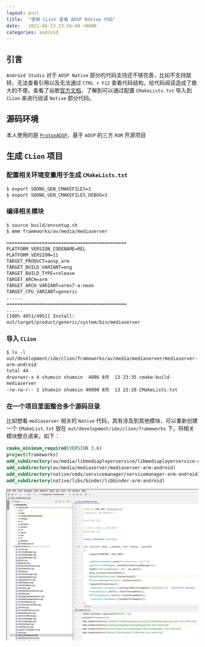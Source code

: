 ```yaml
---
layout: post
title:  "使用 CLion 查看 AOSP Native 代码"
date:   2021-08-13 23:56:40 +0800
categories: android
---
```


## 引言

`Android Studio` 对于 `AOSP Native` 部分的代码支持还不够完善，比如不支持跳转，无法查看引用以及无法通过 `CTRL + F12` 查看代码结构，给代码阅读造成了极大的不便。查看了谷歌[官方文档](https://android.googlesource.com/platform/build/soong/+/refs/heads/master/docs/clion.md)，了解到可以通过配置 `CMakeLists.txt` 导入到 `CLion` 来进行阅读 `Native` 部分代码。

## 源码环境

本人使用的是 [`ProtonAOSP`](https://github.com/ProtonAOSP/android_manifest)，基于 `AOSP` 的三方 `ROM` 开源项目

## 生成 `CLion` 项目

### 配置相关环境变量用于生成 `CMakeLists.txt`

```shell
$ export SOONG_GEN_CMAKEFILES=1
$ export SOONG_GEN_CMAKEFILES_DEBUG=1
```

### 编译相关模块

```shell
$ source build/envsetup.sh
$ mmm frameworks/av/media/mediaserver
```

```shell
============================================
PLATFORM_VERSION_CODENAME=REL
PLATFORM_VERSION=11
TARGET_PRODUCT=aosp_arm
TARGET_BUILD_VARIANT=eng
TARGET_BUILD_TYPE=release
TARGET_ARCH=arm
TARGET_ARCH_VARIANT=armv7-a-neon
TARGET_CPU_VARIANT=generic
......
============================================
......
[100% 4951/4951] Install: out/target/product/generic/system/bin/mediaserver
```

### 导入 `CLion`

```shell
$ ls -l out/development/ide/clion/frameworks/av/media/mediaserver/mediaserver-arm-android
total 44
drwxrwxr-x 4 shumxin shumxin  4096 8月  13 23:35 cmake-build-mediaserver
-rw-rw-r-- 1 shumxin shumxin 40090 8月  13 23:28 CMakeLists.txt
```

### 在一个项目里面整合多个源码目录

比如想看 `mediaserver` 相关的 `Native` 代码，其有涉及到其他模块，可以重新创建一个 `CMakeList.txt` 放在 `out/development/ide/clion/frameworks` 下，将相关模块整合进来，如下：

```cmake
cmake_minimum_required(VERSION 3.6)
project(frameworks)
add_subdirectory(av/media/libmediaplayerservice/libmediaplayerservice-arm-android)
add_subdirectory(av/media/mediaserver/mediaserver-arm-android)
add_subdirectory(native/cmds/servicemanager/servicemanager-arm-android)
add_subdirectory(native/libs/binder/libbinder-arm-android)
```

![aosp_native_code_in_clion](../images/post/20210813_aosp_native_code_in_clion.png)